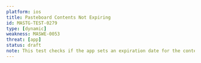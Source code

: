 ```yaml
---
platform: ios
title: Pasteboard Contents Not Expiring
id: MASTG-TEST-0279
type: [dynamic]
weakness: MASWE-0053
threat: [app]
status: draft
note: This test checks if the app sets an expiration date for the contents of the general pasteboard using the `UIPasteboard.setItems(_:options:)` method with the `UIPasteboard.Options.expirationDate` option. 
---
```

